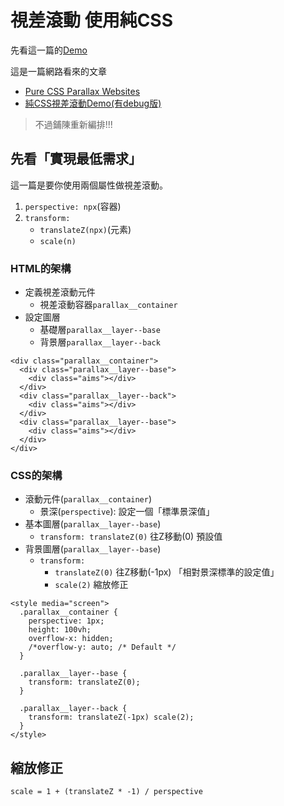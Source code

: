 # 視差滾動 使用純CSS

先看這一篇的[Demo](https://dwatow.github.io/Web-Front-End-Prototype/parallax/)

這是一篇網路看來的文章
- [Pure CSS Parallax Websites](http://keithclark.co.uk/articles/pure-css-parallax-websites/)
- [純CSS視差滾動Demo(有debug版)](http://keithclark.co.uk/articles/pure-css-parallax-websites/demo3/)

> 不過鋪陳重新編排!!!



## 先看「實現最低需求」

這一篇是要你使用兩個屬性做視差滾動。
1. `perspective: npx`(容器)
2. `transform: `
    - `translateZ(npx)`(元素)
    - `scale(n)`



### HTML的架構

- 定義視差滾動元件
    - 視差滾動容器`parallax__container`
- 設定圖層
    - 基礎層`parallax__layer--base`
    - 背景層`parallax__layer--back`


```htmlmixed=
<div class="parallax__container">
  <div class="parallax__layer--base">
    <div class="aims"></div>
  </div>
  <div class="parallax__layer--back">
    <div class="aims"></div>
  </div>
  <div class="parallax__layer--base">
    <div class="aims"></div>
  </div>
</div>
```


### CSS的架構

- 滾動元件(`parallax__container`)
    - 景深(`perspective`): 設定一個「標準景深值」
- 基本圖層(`parallax__layer--base`)
    - `transform: translateZ(0)` 往Z移動(0) 預設值
- 背景圖層(`parallax__layer--base`)
    - `transform:` 
        - `translateZ(0)` 往Z移動(-1px) 「相對景深標準的設定值」
        - `scale(2)` 縮放修正


```htmlmixed=
<style media="screen">
  .parallax__container {
    perspective: 1px;
    height: 100vh;
    overflow-x: hidden;
    /*overflow-y: auto; /* Default */
  }

  .parallax__layer--base {
    transform: translateZ(0);
  }

  .parallax__layer--back {
    transform: translateZ(-1px) scale(2);
  }
</style>
```

## 縮放修正

```
scale = 1 + (translateZ * -1) / perspective
```


